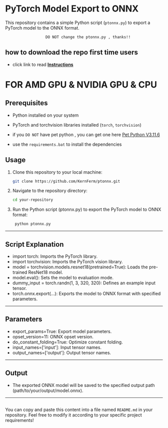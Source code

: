 # PyTorch Model Export to ONNX

This repository contains a simple Python script (`ptonnx.py`) to export a PyTorch model to the ONNX format.
                        
                      DO NOT change the ptonnx.py , thanks!!
                  

## how to download the repo first time users

  - click link to read [**Instructions**](https://www.fnbubbles420.org/Instructions-On-How-To-Download-Repo)

# FOR AMD GPU & NVIDIA GPU & CPU 

## Prerequisites

- Python installed on your system
- PyTorch and torchvision libraries installed (`torch`, `torchvision`)

- if you `DO NOT` have pet python , you can get one here [Pet Python V3.11.6](https://github.com/KernFerm/Py3.11.6installer)
- use the `requirements.bat` to install the dependencies

## Usage

1. Clone this repository to your local machine:

   ```bash
   git clone https://github.com/KernFerm/ptonnx.git

2. Navigate to the repository directory:

   ```bash
   cd your-repository

3. Run the Python script (ptonnx.py) to export the PyTorch model to ONNX format:

   ```bash
    python ptonnx.py


------

## Script Explanation
- import torch: Imports the PyTorch library.
- import torchvision: Imports the PyTorch vision library.
- model = torchvision.models.resnet18(pretrained=True): Loads the pre-trained ResNet18 model.
- model.eval(): Sets the model to evaluation mode.
- dummy_input = torch.randn(1, 3, 320, 320): Defines an example input tensor.
- torch.onnx.export(...): Exports the model to ONNX format with specified parameters.
----
## Parameters
- export_params=True: Export model parameters.
- opset_version=11: ONNX opset version.
- do_constant_folding=True: Optimize constant folding.
- input_names=['input']: Input tensor names.
- output_names=['output']: Output tensor names.

-----


## Output

- The exported ONNX model will be saved to the specified output path (path/to/your/output/model.onnx).

---

## 
You can copy and paste this content into a file named `README.md` in your repository. Feel free to modify it according to your specific project requirements!

